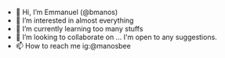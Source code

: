 - 👋 Hi, I’m Emmanuel (@bmanos)
- 👀 I’m interested in almost everything
- 🌱 I’m currently learning too many stuffs
- 💞️ I’m looking to collaborate on ...  I'm open to any suggestions.
- 📫 How to reach me ig:@manosbee

<!---
bmanos/bmanos is a ✨ special ✨ repository because its `README.md` (this file) appears on your GitHub profile.
You can click the Preview link to take a look at your changes.
--->

